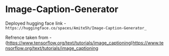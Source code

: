 # Image-Caption-Generator

Deployed hugging face link - `https://huggingface.co/spaces/Amite5h/Image-Caption-Generator_`

Refrence taken from - (https://www.tensorflow.org/text/tutorials/image_captioning)https://www.tensorflow.org/text/tutorials/image_captioning
